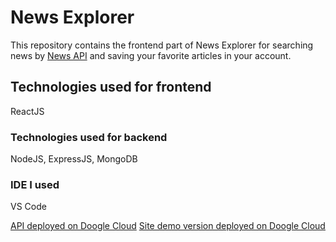 # News Explorer

This repository contains the frontend part of News Explorer for searching news by [News API](https://newsapi.org) and saving your favorite articles in your account.

## Technologies used for frontend

ReactJS

### Technologies used for backend

NodeJS, ExpressJS, MongoDB

### IDE I used

VS Code  

[API deployed on Doogle Cloud](https://api.nigberg-news.students.nomoredomainssbs.ru)
[Site demo version deployed on Doogle Cloud](https://www.nigberg-news.students.nomoredomainssbs.ru)
